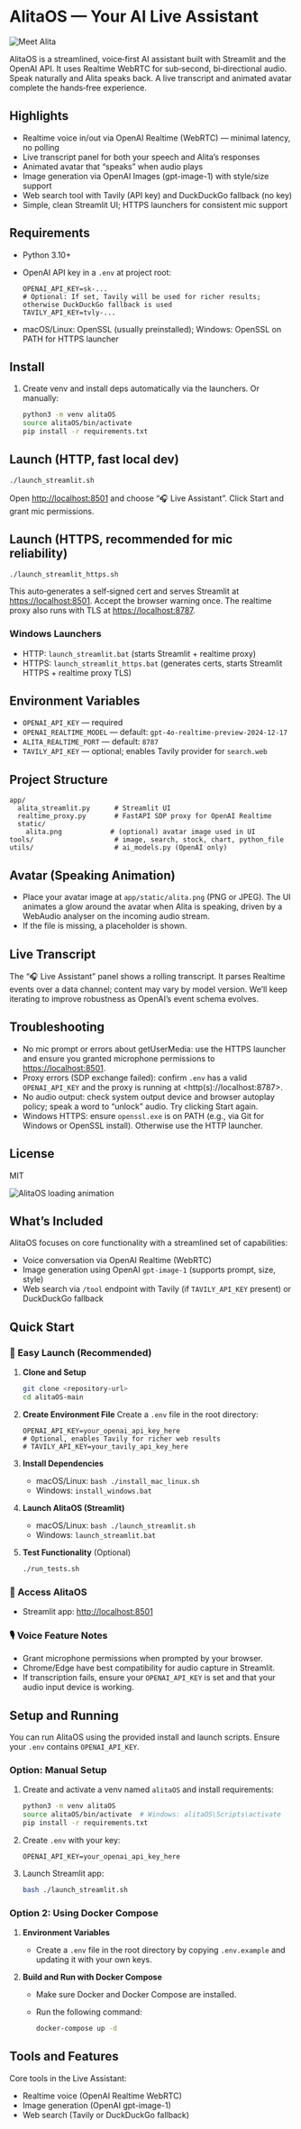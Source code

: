 # AlitaOS — Your AI Live Assistant

![Meet Alita](app/static/alita.png)

AlitaOS is a streamlined, voice‑first AI assistant built with Streamlit and the OpenAI API. It uses Realtime WebRTC for sub‑second, bi‑directional audio. Speak naturally and Alita speaks back. A live transcript and animated avatar complete the hands‑free experience.

## Highlights

- Realtime voice in/out via OpenAI Realtime (WebRTC) — minimal latency, no polling
- Live transcript panel for both your speech and Alita’s responses
- Animated avatar that “speaks” when audio plays
- Image generation via OpenAI Images (gpt-image-1) with style/size support
- Web search tool with Tavily (API key) and DuckDuckGo fallback (no key)
- Simple, clean Streamlit UI; HTTPS launchers for consistent mic support

## Requirements

- Python 3.10+
- OpenAI API key in a `.env` at project root:

  ```env
  OPENAI_API_KEY=sk-...
  # Optional: If set, Tavily will be used for richer results; otherwise DuckDuckGo fallback is used
  TAVILY_API_KEY=tvly-...
  ```

- macOS/Linux: OpenSSL (usually preinstalled); Windows: OpenSSL on PATH for HTTPS launcher

## Install

1) Create venv and install deps automatically via the launchers. Or manually:

   ```bash
   python3 -m venv alitaOS
   source alitaOS/bin/activate
   pip install -r requirements.txt
   ```

## Launch (HTTP, fast local dev)

```bash
./launch_streamlit.sh
```

Open <http://localhost:8501> and choose “🎧 Live Assistant”. Click Start and grant mic permissions.

## Launch (HTTPS, recommended for mic reliability)

```bash
./launch_streamlit_https.sh
```

This auto‑generates a self‑signed cert and serves Streamlit at <https://localhost:8501>. Accept the browser warning once. The realtime proxy also runs with TLS at <https://localhost:8787>.

### Windows Launchers

- HTTP: `launch_streamlit.bat` (starts Streamlit + realtime proxy)
- HTTPS: `launch_streamlit_https.bat` (generates certs, starts Streamlit HTTPS + realtime proxy TLS)

## Environment Variables

- `OPENAI_API_KEY` — required
- `OPENAI_REALTIME_MODEL` — default: `gpt-4o-realtime-preview-2024-12-17`
- `ALITA_REALTIME_PORT` — default: `8787`
- `TAVILY_API_KEY` — optional; enables Tavily provider for `search.web`

## Project Structure

```text
app/
  alita_streamlit.py      # Streamlit UI
  realtime_proxy.py       # FastAPI SDP proxy for OpenAI Realtime
  static/
    alita.png            # (optional) avatar image used in UI
tools/                    # image, search, stock, chart, python_file
utils/                    # ai_models.py (OpenAI only)
```

## Avatar (Speaking Animation)

- Place your avatar image at `app/static/alita.png` (PNG or JPEG). The UI animates a glow around the avatar when Alita is speaking, driven by a WebAudio analyser on the incoming audio stream.
- If the file is missing, a placeholder is shown.

## Live Transcript

The “🎧 Live Assistant” panel shows a rolling transcript. It parses Realtime events over a data channel; content may vary by model version. We’ll keep iterating to improve robustness as OpenAI’s event schema evolves.

## Troubleshooting

- No mic prompt or errors about getUserMedia: use the HTTPS launcher and ensure you granted microphone permissions to <https://localhost:8501>.
- Proxy errors (SDP exchange failed): confirm `.env` has a valid `OPENAI_API_KEY` and the proxy is running at <http(s)://localhost:8787>.
- No audio output: check system output device and browser autoplay policy; speak a word to “unlock” audio. Try clicking Start again.
- Windows HTTPS: ensure `openssl.exe` is on PATH (e.g., via Git for Windows or OpenSSL install). Otherwise use the HTTP launcher.

## License

MIT

![AlitaOS loading animation](images/os1.gif)

## What’s Included

AlitaOS focuses on core functionality with a streamlined set of capabilities:

- Voice conversation via OpenAI Realtime (WebRTC)
- Image generation using OpenAI `gpt-image-1` (supports prompt, size, style)
- Web search via `/tool` endpoint with Tavily (if `TAVILY_API_KEY` present) or DuckDuckGo fallback

## Quick Start

### 🚀 Easy Launch (Recommended)

1. **Clone and Setup**
   ```bash
   git clone <repository-url>
   cd alitaOS-main
   ```

2. **Create Environment File**
   Create a `.env` file in the root directory:
   ```env
   OPENAI_API_KEY=your_openai_api_key_here
   # Optional, enables Tavily for richer web results
   # TAVILY_API_KEY=your_tavily_api_key_here
   ```

3. **Install Dependencies**
   
   - macOS/Linux: `bash ./install_mac_linux.sh`
   - Windows: `install_windows.bat`

4. **Launch AlitaOS (Streamlit)**
   
   - macOS/Linux: `bash ./launch_streamlit.sh`
   - Windows: `launch_streamlit.bat`

5. **Test Functionality** (Optional)
   
   ```bash
   ./run_tests.sh
   ```

### 📱 Access AlitaOS

- Streamlit app: <http://localhost:8501>

### 🎙️ Voice Feature Notes

- Grant microphone permissions when prompted by your browser.
- Chrome/Edge have best compatibility for audio capture in Streamlit.
- If transcription fails, ensure your `OPENAI_API_KEY` is set and that your audio input device is working.

 
## Setup and Running

You can run AlitaOS using the provided install and launch scripts. Ensure your `.env` contains `OPENAI_API_KEY`.

### Option: Manual Setup

1. Create and activate a venv named `alitaOS` and install requirements:
   ```sh
   python3 -m venv alitaOS
   source alitaOS/bin/activate  # Windows: alitaOS\Scripts\activate
   pip install -r requirements.txt
   ```

2. Create `.env` with your key:
   ```env
   OPENAI_API_KEY=your_openai_api_key_here
   ```

3. Launch Streamlit app:
   ```sh
   bash ./launch_streamlit.sh
   ```

### Option 2: Using Docker Compose

1. **Environment Variables**
   
   - Create a `.env` file in the root directory by copying `.env.example` and updating it with your own keys.

2. **Build and Run with Docker Compose**
   
   - Make sure Docker and Docker Compose are installed.
   - Run the following command:
     
     ```sh
     docker-compose up -d
     ```

## Tools and Features

Core tools in the Live Assistant:

- Realtime voice (OpenAI Realtime WebRTC)
- Image generation (OpenAI gpt-image-1)
- Web search (Tavily or DuckDuckGo fallback)

